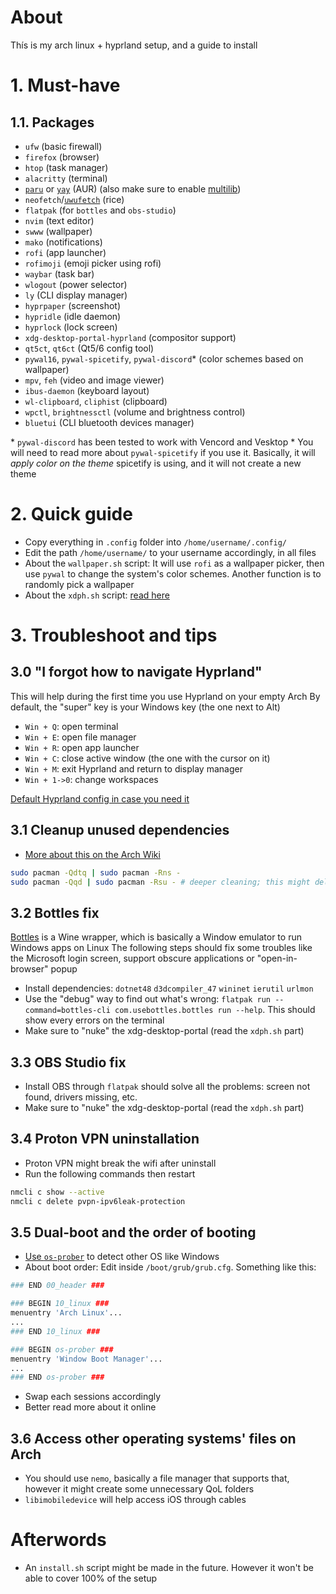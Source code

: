 # About
Thís is my arch linux + hyprland setup, and a guide to install
# 1. Must-have
## 1.1. Packages
- `ufw` (basic firewall)
- `firefox` (browser)
- `htop` (task manager)
- `alacritty` (terminal)
- [`paru`](https://github.com/Morganamilo/paru) or [`yay`](https://github.com/Jguer/yay) (AUR) (also make sure to enable [multilib](https://wiki.archlinux.org/title/Official_repositories#multilib))
- `neofetch`/[`uwufetch`](https://github.com/ad-oliviero/uwufetch) (rice)
- `flatpak` (for `bottles` and `obs-studio`)
- `nvim` (text editor)
- `swww` (wallpaper)
- `mako` (notifications)
- `rofi` (app launcher)
- `rofimoji` (emoji picker using rofi)
- `waybar` (task bar)
- `wlogout` (power selector)
- `ly` (CLI display manager)
- `hyprpaper` (screenshot)
- `hypridle` (idle daemon)
- `hyprlock` (lock screen)
- `xdg-desktop-portal-hyprland` (compositor support)
- `qt5ct`, `qt6ct` (Qt5/6 config tool)
- `pywal16`, `pywal-spicetify`, `pywal-discord`* (color schemes based on wallpaper)
- `mpv`, `feh` (video and image viewer)
- `ibus-daemon` (keyboard layout)
- `wl-clipboard`, `cliphist` (clipboard)
- `wpctl`, `brightnessctl` (volume and brightness control)
- `bluetui` (CLI bluetooth devices manager)

\* `pywal-discord` has been tested to work with Vencord and Vesktop
\* You will need to read more about `pywal-spicetify` if you use it. Basically, it will *apply color on the theme* spicetify is using, and it will not create a new theme

# 2. Quick guide
- Copy everything in `.config` folder into `/home/username/.config/`
- Edit the path `/home/username/` to your username accordingly, in all files 
- About the `wallpaper.sh` script: It will use `rofi` as a wallpaper picker, then use `pywal` to change the system's color schemes. Another function is to randomly pick a wallpaper
- About the `xdph.sh` script: [read here](https://wiki.hyprland.org/Useful-Utilities/xdg-desktop-portal-hyprland/#usage)

# 3. Troubleshoot and tips

## 3.0 "I forgot how to navigate Hyprland"
This will help during the first time you use Hyprland on your empty Arch
By default, the "super" key is your Windows key (the one next to Alt)
- `Win + Q`: open terminal
- `Win + E`: open file manager
- `Win + R`: open app launcher
- `Win + C`: close active window (the one with the cursor on it)
- `Win + M`: exit Hyprland and return to display manager
- `Win + 1->0`: change workspaces

[Default Hyprland config in case you need it](https://github.com/hyprwm/Hyprland/blob/main/example/hyprland.conf)

## 3.1 Cleanup unused dependencies
- [More about this on the Arch Wiki](https://wiki.archlinux.org/title/Pacman/Tips_and_tricks#Removing_unused_packages_(orphans))
```bash
sudo pacman -Qdtq | sudo pacman -Rns -
sudo pacman -Qqd | sudo pacman -Rsu - # deeper cleaning; this might delete some "certificates" that firefox needed, so whitelist it or reinstall it later
```
## 3.2 Bottles fix
[Bottles](usebottles.com) is a Wine wrapper, which is basically a Window emulator to run Windows apps on Linux
The following steps should fix some troubles like the Microsoft login screen, support obscure applications or "open-in-browser" popup
- Install dependencies: `dotnet48` `d3dcompiler_47` `wininet` `ierutil` `urlmon`
- Use the "debug" way to find out what's wrong: `flatpak run --command=bottles-cli com.usebottles.bottles run --help`. This should show every errors on the terminal
- Make sure to "nuke" the xdg-desktop-portal (read the `xdph.sh` part)

## 3.3 OBS Studio fix
- Install OBS through `flatpak` should solve all the problems: screen not found, drivers missing, etc.
- Make sure to "nuke" the xdg-desktop-portal (read the `xdph.sh` part)

## 3.4 Proton VPN uninstallation
- Proton VPN might break the wifi after uninstall
- Run the following commands then restart
```bash
nmcli c show --active
nmcli c delete pvpn-ipv6leak-protection
```

## 3.5 Dual-boot and the order of booting
- [Use `os-prober`](https://wiki.archlinux.org/title/GRUB#Detecting_other_operating_systems) to detect other OS like Windows
- About boot order: Edit inside `/boot/grub/grub.cfg`. Something like this:
```bash
### END 00_header ###

### BEGIN 10_linux ###
menuentry 'Arch Linux'...
...
### END 10_linux ###

### BEGIN os-prober ###
menuentry 'Window Boot Manager'...
...
### END os-prober ###
```
- Swap each sessions accordingly
- Better read more about it online

## 3.6 Access other operating systems' files on Arch
- You should use `nemo`, basically a file manager that supports that, however it might create some unnecessary QoL folders
- `libimobiledevice` will help access iOS through cables

# Afterwords
- An `install.sh` script might be made in the future. However it won't be able to cover 100% of the setup